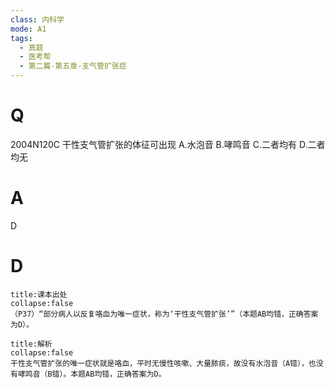 ```yaml
---
class: 内科学
mode: A1
tags:
  - 真题
  - 医考帮
  - 第二篇-第五章-支气管扩张症
---
```


# Q
2004N120C 干性支气管扩张的体征可出现
A.水泡音
B.哮鸣音
C.二者均有
D.二者均无

# A
D
# D
```ad-note
title:课本出处
collapse:false
（P37）“部分病人以反复咯血为唯一症状，称为‘干性支气管扩张’”（本题AB均错，正确答案为D）。
```

```ad-summary
title:解析
collapse:false
干性支气管扩张的唯一症状就是咯血，平时无慢性咳嗽、大量脓痰，故没有水泡音（A错），也没有哮鸣音（B错）。本题AB均错，正确答案为D。
```

